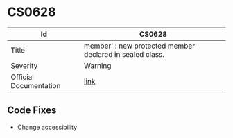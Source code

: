 # CS0628

| Id                     | CS0628                                                            |
| ---------------------- | ----------------------------------------------------------------- |
| Title                  | member' : new protected member declared in sealed class\.         |
| Severity               | Warning                                                           |
| Official Documentation | [link](http://docs.microsoft.com/en-us/dotnet/csharp/misc/cs0628) |

## Code Fixes

* Change accessibility
